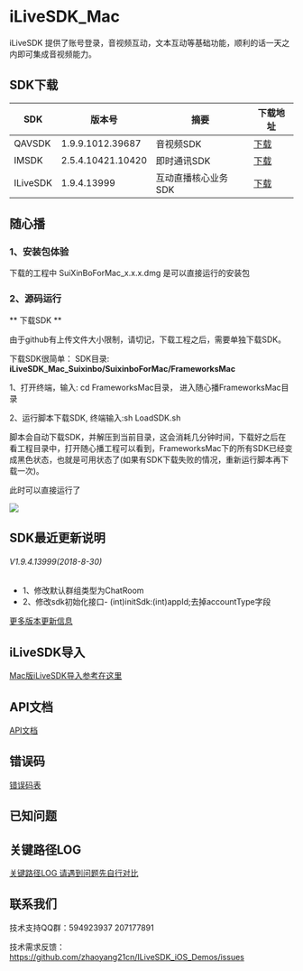 # iLiveSDK_Mac
iLiveSDK 提供了账号登录，音视频互动，文本互动等基础功能，顺利的话一天之内即可集成音视频能力。

## <a name="#sdk_download">SDK下载</a>

|SDK|版本号|摘要|下载地址|
|--|--|--|--|
|<a name="#avsdk_download">QAVSDK</a>|1.9.9.1012.39687|音视频SDK|[下载](http://dldir1.qq.com/hudongzhibo/ILiveSDK/AVSDK_1.9.9.1012.39687.zip)
|IMSDK|2.5.4.10421.10420|即时通讯SDK|[下载](http://dldir1.qq.com/hudongzhibo/ILiveSDK/IMSDK_2.5.4.10421.10420.zip)
|ILiveSDK|1.9.4.13999|互动直播核心业务SDK|[下载](http://dldir1.qq.com/hudongzhibo/ILiveSDK/ILiveSDKMac_1.9.4.13999.zip)

## 随心播

### 1、安装包体验

下载的工程中 SuiXinBoForMac_x.x.x.dmg 是可以直接运行的安装包

### 2、源码运行

** 下载SDK **

由于github有上传文件大小限制，请切记，下载工程之后，需要单独下载SDK。

下载SDK很简单： 
SDK目录: **iLiveSDK_Mac_Suixinbo/SuixinboForMac/FrameworksMac** 

1、打开终端，输入: cd FrameworksMac目录， 进入随心播FrameworksMac目录 

2、运行脚本下载SDK, 终端输入:sh LoadSDK.sh 

脚本会自动下载SDK，并解压到当前目录，这会消耗几分钟时间，下载好之后在看工程目录中，打开随心播工程可以看到，FrameworksMac下的所有SDK已经变成黑色状态，也就是可用状态了(如果有SDK下载失败的情况，重新运行脚本再下载一次)。

此时可以直接运行了

![](http://mc.qcloudimg.com/static/img/20c7e51f679f2ee525cc382f6c294e7f/image.png)

## SDK最近更新说明
###### V1.9.4.13999(2018-8-30)
* 1、修改默认群组类型为ChatRoom
* 2、修改sdk初始化接口- (int)initSdk:(int)appId;去掉accountType字段

[更多版本更新信息](https://github.com/zhaoyang21cn/iLiveSDK_Mac_Suixinbo/blob/master/doc/iLiveSDK_ChangeList.md)

## iLiveSDK导入

[Mac版iLiveSDK导入参考在这里](https://github.com/zhaoyang21cn/iLiveSDK_Mac_Suixinbo/blob/master/doc/iLiveSDK_Integrated.md)

## API文档
[API文档](https://zhaoyang21cn.github.io/iLiveSDK_Help/ios_help/)

## 错误码
[错误码表](https://github.com/zhaoyang21cn/ILiveSDK_Android_Demos/blob/master/doc/ILiveSDK/error.md)

## 已知问题

## 关键路径LOG
[关键路径LOG 请遇到问题先自行对比](https://github.com/zhaoyang21cn/suixinbo_doc/blob/master/doc2/log.md)

## 联系我们
技术支持QQ群：594923937 207177891

技术需求反馈：https://github.com/zhaoyang21cn/ILiveSDK_iOS_Demos/issues 
